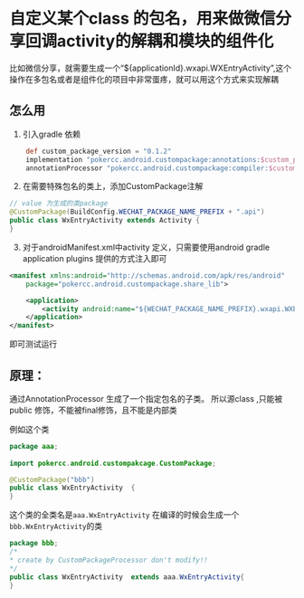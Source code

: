 # 自定义某个class 的包名，用来做微信分享回调activity的解耦和模块的组件化
比如微信分享，就需要生成一个“${applicationId}.wxapi.WXEntryActivity”,这个操作在多包名或者是组件化的项目中非常蛋疼，就可以用这个方式来实现解耦
## 怎么用
1. 引入gradle 依赖
```gradle
    def custom_package_version = "0.1.2"
    implementation "pokercc.android.custompackage:annotations:$custom_package_version"
    annotationProcessor "pokercc.android.custompackage:compiler:$custom_package_version"
```
2. 在需要特殊包名的类上，添加CustomPackage注解
```java
// value 为生成的类package
@CustomPackage(BuildConfig.WECHAT_PACKAGE_NAME_PREFIX + ".api")
public class WxEntryActivity extends Activity {
}
```
3. 对于androidManifest.xml中activity 定义，只需要使用android gradle application plugins 提供的方式注入即可
```XML
<manifest xmlns:android="http://schemas.android.com/apk/res/android"
    package="pokercc.android.custompackage.share_lib">

    <application>
        <activity android:name="${WECHAT_PACKAGE_NAME_PREFIX}.wxapi.WXEntryActivity" />
    </application>
</manifest>

```

即可测试运行

## 原理：
通过AnnotationProcessor 生成了一个指定包名的子类。
所以源class ,只能被public 修饰，不能被final修饰，且不能是内部类

例如这个类
```java
package aaa;
 
import pokercc.android.custompakcage.CustomPackage;

@CustomPackage("bbb")
public class WxEntryActivity  {
}

```
这个类的全类名是`aaa.WxEntryActivity`
在编译的时候会生成一个`bbb.WxEntryActivity`的类
```java
package bbb;
/* 
* create by CustomPackageProcessor don't modify!! 
*/
public class WxEntryActivity  extends aaa.WxEntryActivity{
}

```